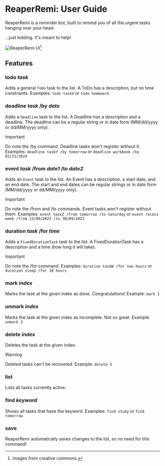 # ReaperRemi: User Guide

ReaperRemi is a reminder bot, built to remind you of all the urgent tasks hanging over your head.

...just kidding. It's meant to help!

![ReaperRemi UI](http://wamps-jp.github.io/ip/Ui.png)[^1]

## Features 

### todo _task_

Adds a general `ToDo` task to the list. A ToDo has a description, but no time constraints.
Examples: `todo taskX` or `todo homework`

### deadline _task_ /by _date_

Adds a `Deadline` task to the list. A Deadline has a description and a deadline.
The deadline can be a regular string or in date form (MM/dd/yyyy or dd/MM/yyyy only).
> [!IMPORTANT]
> Do note the /by command. Deadline tasks won't register without it.
Examples: `deadline taskY /by tomorrow` or `deadline workbook /by 02/21/2024`

### event _task_ /from _date1_ /to _date2_

Adds an `Event` task to the list. An Event has a description, a start date, and an end date.
The start and end dates can be regular strings or in date form (MM/dd/yyyy or dd/MM/yyyy only).
> [!IMPORTANT]
> Do note the /from and /to commands. Event tasks won't register without them.
Examples: `event taskZ /from tomorrow /to Saturday` or `event recess week /from 23/09/2023 /to 30/09/2023`

### duration _task_ /for _time_

Adds a `FixedDurationTask` task to the list. A FixedDurationTask has a description and a time (how long it will take).
> [!IMPORTANT]
> Do note the /for command.
Examples: `duration taskW /for two hours` or `duration sleep /for 10 hours`

### mark _index_

Marks the task at the given index as done. Congratulations!
Example: `mark 1`

### unmark _index_

Marks the task at the given index as incomplete. Not so great.
Example: `unmark 2`

### delete _index_

Deletes the task at the given index.
> [!WARNING]
> Deleted tasks can't be recovered.
Example: `delete 3`

### list

Lists all tasks currently active.

### find _keyword_

Shows all tasks that have the keyword.
Examples: `find study` or `find tomorrow`

### save

ReaperRemi automatically saves changes to the list, so no need for this command!

[^1]: Images from creative commons.
